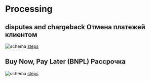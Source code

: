 # Processing

## disputes and chargeback Отмена платежей клиентом

![schema](https://substackcdn.com/image/fetch/w_1456,c_limit,f_webp,q_auto:good,fl_progressive:steep/https%3A%2F%2Fsubstack-post-media.s3.amazonaws.com%2Fpublic%2Fimages%2F463bda73-a3f9-4576-9e8d-9004ef9466b3_982x1111.jpeg)
[steps](https://blog.bytebytego.com/i/98040721/how-do-visa-disputes-and-chargeback-work)

## Buy Now, Pay Later (BNPL) Рассрочка

![schema](https://substackcdn.com/image/fetch/w_1456,c_limit,f_webp,q_auto:good,fl_progressive:steep/https%3A%2F%2Fsubstack-post-media.s3.amazonaws.com%2Fpublic%2Fimages%2Ff4050bfd-acd4-4c8c-80f0-67af15125f56_901x984.jpeg)
[steps](https://blog.bytebytego.com/p/ep-43-8-data-structures-that-power?utm_source=substack&utm_medium=email)
